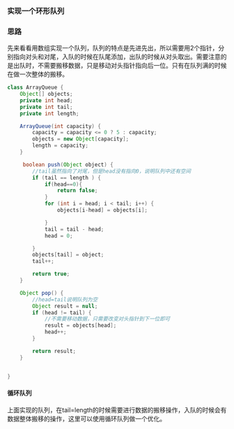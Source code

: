 ### 实现一个环形队列

### 思路

先来看看用数组实现一个队列，队列的特点是先进先出，所以需要用2个指针，分别指向对头和对尾，入队的时候在队尾添加，出队的时候从对头取出。需要注意的是出队时，不需要搬移数据，只是移动对头指针指向后一位。只有在队列满的时候在做一次整体的搬移。

```java
class ArrayQueue {
    Object[] objects;
    private int head;
    private int tail;
    private int length;

    ArrayQueue(int capacity) {
        capacity = capacity <= 0 ? 5 : capacity;
        objects = new Object[capacity];
        length = capacity;
    }

     boolean push(Object object) {
        //tail虽然指向了对尾，但是head没有指向0，说明队列中还有空间
        if (tail == length ) {
            if(head==0){
                return false;
            }
            for (int i = head; i < tail; i++) {
                objects[i-head] = objects[i];

            }
            tail = tail - head;
            head = 0;

        }
        objects[tail] = object;
        tail++;

        return true;
    }

    Object pop() {
        //head=tail说明队列为空
        Object result = null;
        if (head != tail) {
            //不需要移动数据，只需要改变对头指针到下一位即可
            result = objects[head];
            head++;
        }

        return result;
    }


}

```

#### 循环队列
 
上面实现的队列，在tail=length的时候需要进行数据的搬移操作，入队的时候会有数据整体搬移的操作，这里可以使用循环队列做一个优化。


